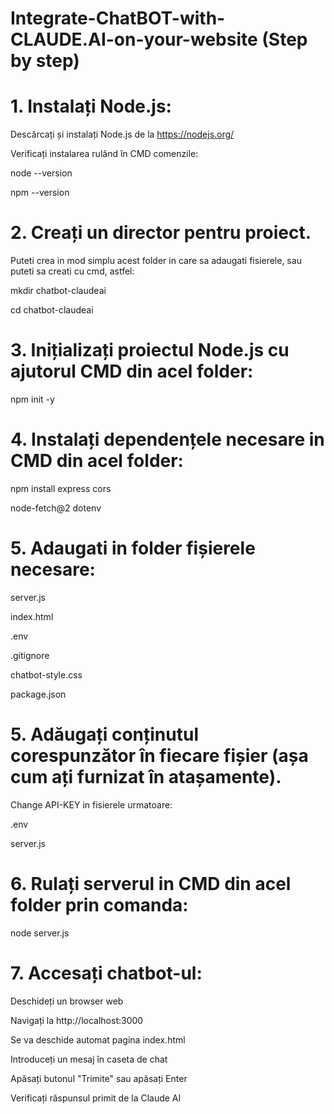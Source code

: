 # Integrate-ChatBOT-with-CLAUDE.AI-on-your-website (Step by step)


# 1. Instalați Node.js:

Descărcați și instalați Node.js de la https://nodejs.org/

Verificați instalarea rulând în CMD comenzile:

node --version 

npm --version 


# 2. Creați un director pentru proiect. 
Puteti crea in mod simplu acest folder in care sa adaugati fisierele, sau puteti sa creati cu cmd, astfel:

mkdir chatbot-claudeai

cd chatbot-claudeai

# 3. Inițializați proiectul Node.js cu ajutorul CMD din acel folder:
npm init -y

# 4. Instalați dependențele necesare in CMD din acel folder:
npm install express cors 

node-fetch@2 dotenv

# 5. Adaugati in folder fișierele necesare:

server.js

index.html

.env

.gitignore

chatbot-style.css

package.json


# 5. Adăugați conținutul corespunzător în fiecare fișier (așa cum ați furnizat în atașamente).
Change API-KEY in fisierele urmatoare:

.env 

server.js 



# 6. Rulați serverul in CMD din acel folder prin comanda:
node server.js

# 7. Accesați chatbot-ul:

Deschideți un browser web

Navigați la http://localhost:3000 

Se va deschide automat pagina index.html 

Introduceți un mesaj în caseta de chat

Apăsați butonul "Trimite" sau apăsați Enter

Verificați răspunsul primit de la Claude AI
